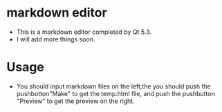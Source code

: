 # markdown editor
+ This is a markdown editor completed by Qt 5.3.
+ I will add more things soon.

# Usage
+ You should input markdown files on the left,the you should push the pushbotton"Make" to get the temp.html file, and push the pushbutton "Preview" to get the preview on the right.

